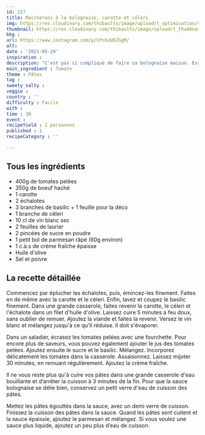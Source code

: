 ```yaml
---
id: 227
title: Maccheroni à la bolognaise, carotte et céleri
img: https://res.cloudinary.com/thibaults/image/upload/t_optimisation/v1622297831/Recipes/20210529_maccheroni_bolognaise.jpg
thumbnail: https://res.cloudinary.com/thibaults/image/upload/t_thumbnail_josie/v1622297831/Recipes/20210529_maccheroni_bolognaise.jpg
bkg : 
url: https://www.instagram.com/p/CPc6xU6JGgM/
alt: 
date : '2021-05-29'
inspiration : 
description: "C'est pas si compliqué de faire sa bolognaise maison. Essayez cette recette avec de la carotte et du céleri branche."
main_ingredient : Tomate
theme : Pâtes
tag : 
sweety_salty : 
veggie : 
country : ''
difficulty : Facile
with : 
time : 30
event : 
recipeYield : 2 personnes
published : 1
recipeCategory : ''

---
```


## Tous les ingrédients
 - 400g de tomates pelées
 - 350g de boeuf haché
 - 1 carotte
 - 2 échalotes
 - 3 branches de basilic + 1 feuille pour la déco
 - 1 branche de céleri
 - 10 cl de vin blanc sec
 - 2 feuilles de laurier
 - 2 pincées de sucre en poudre
 - 1 petit bol de parmesan râpé (60g environ)
 - 1 c.à.s de crème fraîche épaisse
 - Huile d'olive
 - Sel et poivre

## La recette détaillée
Commencez par éplucher les échalotes, puis, émincez-les finement. Faites en de même avec la carotte et le céleri. Enfin, lavez et coupez le basilic finement. Dans une grande casserole, faites revenir la carotte, le céleri et l'échalote dans un filet d'huile d'olive. Laissez cuire 5 minutes à feu doux, sans oublier de remuer. Ajoutez la viande et faites la revenir. Versez le vin blanc et mélangez jusqu'à ce qu'il réduise. Il doit s'évaporer.

Dans un saladier, écrasez les tomates pelées avec une fourchette. Pour encore plus de saveurs, vous pouvez également ajouter le jus des tomates pelées. Ajoutez ensuite le sucre et le basilic. Mélangez. Incorporez délicatement les tomates dans la casserole. Assaisonnez. Laissez mijoter 30 minutes, en remuant régulièrement. Ajoutez la crème fraîche.

Il ne vous reste plus qu'à cuire vos pâtes dans une grande casserole d'eau bouillante et d’arrêter la cuisson à 3 minutes de la fin. Pour que la sauce bolognaise se délie bien, conservez un petit verre d'eau de cuisson des pâtes.

Mettez les pâtes égouttés dans la sauce, avec un demi verre de cuisson. Finissez la cuisson des pâtes dans la sauce. Quand les pâtes sont cuitent et la sauce épaissie, ajoutez le parmesan et mélangez. Si vous voulez une sauce plus liquide, ajoutez un peu plus d’eau de cuisson.